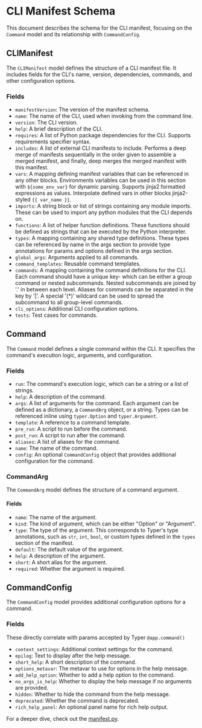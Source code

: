# CLI Manifest Schema

This document describes the schema for the CLI manifest, focusing on the `Command` model and its relationship with `CommandConfig`.

## CLIManifest

The `CLIManifest` model defines the structure of a CLI manifest file. It includes fields for the CLI's name, version, dependencies, commands, and other configuration options.

### Fields

- `manifestVersion`: The version of the manifest schema.
- `name`: The name of the CLI, used when invoking from the command line.
- `version`: The CLI version.
- `help`: A brief description of the CLI.
- `requires`: A list of Python package dependencies for the CLI. Supports requirements specifier syntax.
- `includes`: A list of external CLI manifests to include. Performs a deep merge of manifests sequentially in the order given to assemble a merged manifest, and finally, deep merges the merged manifest with this manifest.
- `vars`: A mapping defining manifest variables that can be referenced in any other blocks. Environments variables can be used in this section with `${some_env_var}` for dynamic parsing. Supports jinja2 formatted expressions as values. Interpolate defined vars in other blocks jinja2-styled `{{ var_name }}`.
- `imports`: A string block or list of strings containing any module imports. These can be used to import any python modules that the CLI depends on.
- `functions`: A list of helper function definitions. These functions should be defined as strings that can be executed by the Python interpreter.
- `types`: A mapping containing any shared type definitions. These types can be referenced by name in the args section to provide type annotations for params and options defined in the args section.
- `global_args`: Arguments applied to all commands.
- `command_templates`: Reusable command templates.
- `commands`: A mapping containing the command definitions for the CLI. Each command should have a unique key- which can be either a group command or nested subcommands. Nested subcommands are joined by '.' in between each level. Aliases for commands can be separated in the key by '|'. A special '(*)' wildcard can be used to spread the subcommand to all group-level commands.
- `cli_options`: Additional CLI configuration options.
- `tests`: Test cases for commands.

## Command

The `Command` model defines a single command within the CLI. It specifies the command's execution logic, arguments, and configuration.

### Fields

- `run`: The command's execution logic, which can be a string or a list of strings.
- `help`: A description of the command.
- `args`: A list of arguments for the command. Each argument can be defined as a dictionary, a `CommandArg` object, or a string. Types can be referenced inline using `typer.Option` and `typer.Argument`.
- `template`: A reference to a command template.
- `pre_run`: A script to run before the command.
- `post_run`: A script to run after the command.
- `aliases`: A list of aliases for the command.
- `name`: The name of the command.
- `config`: An optional `CommandConfig` object that provides additional configuration for the command.

### CommandArg

The `CommandArg` model defines the structure of a command argument.

#### Fields

- `name`: The name of the argument.
- `kind`: The kind of argument, which can be either "Option" or "Argument".
- `type`: The type of the argument. This corresponds to Typer's type annotations, such as `str`, `int`, `bool`, or custom types defined in the `types` section of the manifest.
- `default`: The default value of the argument.
- `help`: A description of the argument.
- `short`: A short alias for the argument.
- `required`: Whether the argument is required.

## CommandConfig

The `CommandConfig` model provides additional configuration options for a command.

### Fields

These directly correlate with params accepted by Typer `@app.command()`

- `context_settings`: Additional context settings for the command.
- `epilog`: Text to display after the help message.
- `short_help`: A short description of the command.
- `options_metavar`: The metavar to use for options in the help message.
- `add_help_option`: Whether to add a help option to the command.
- `no_args_is_help`: Whether to display the help message if no arguments are provided.
- `hidden`: Whether to hide the command from the help message.
- `deprecated`: Whether the command is deprecated.
- `rich_help_panel`: An optional panel name for rich help output.


For a deeper dive, check out the [manifest.py](https://github.com/jaykv/cliffy/blob/main/cliffy/manifest.py).